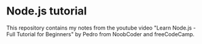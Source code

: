 # Node.js tutorial

This repository contains my notes from the youtube video "Learn Node.js - Full Tutorial for Beginners" by Pedro from NoobCoder and freeCodeCamp.